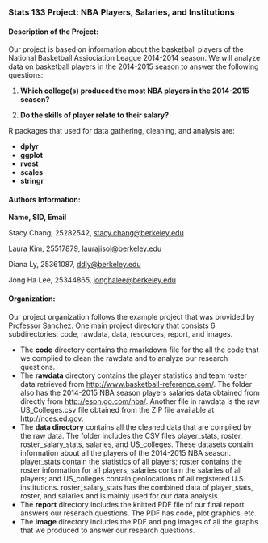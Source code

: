 ### Stats 133 Project: NBA Players, Salaries, and Institutions  

#### Description of the Project:
Our project is based on information about the basketball players of the National Basketball Assiociation League 2014-2014 season. We will analyze data on basketball players in the 2014-2015 season to answer the following questions:  

1) __Which college(s) produced the most NBA players in the 2014-2015 season?__

2) __Do the skills of player relate to their salary?__

R packages that used for data gathering, cleaning, and analysis are: 

- __dplyr__
- __ggplot__ 
- __rvest__
- __scales__
- __stringr__

#### Authors Information:
__Name, SID, Email__

Stacy Chang, 25282542, stacy.chang@berkeley.edu

Laura Kim, 25517879, laurajisol@berkeley.edu

Diana Ly, 25361087, ddly@berkeley.edu

Jong Ha Lee, 25344865, jonghalee@berkeley.edu  

#### Organization:
  Our project organization follows the example project that was provided by 
Professor Sanchez. One main project directory that consists 6 subdirectories: code, rawdata, data, resources, report, and images. 

- The __code__ directory contains the rmarkdown file for the all the code that we complied to clean the rawdata and to analyze our research questions. 
- The __rawdata__ directory contains the player statistics and team roster data retrieved from  http://www.basketball-reference.com/. The folder also has the 2014-2015 NBA season players salaries data obtained from directly from http://espn.go.com/nba/. Another file in rawdata is the raw US_Colleges.csv file obtained from the ZIP file available at http://nces.ed.gov. 
- The __data directory__ contains all the cleaned data that are compiled by the raw data. The folder includes the CSV files player_stats, roster, roster_salary_stats, salaries, and US_colleges. These datasets contain information about all the players of the 2014-2015 NBA season. player_stats contain the statistics of all players; roster contains the roster information for all players; salaries contain the salaries of all players; and US_colleges contain geolocations of all registered U.S. institutions. roster_salary_stats has the combined data of player_stats, roster, and salaries and is mainly used for our data analysis.
- The __report__ directory includes the knitted PDF file of our final report answers our reserach questions. The PDF has code, plot graphics, etc. 
- The __image__ directory includes the PDF and png images of all the graphs that we produced to answer our research questions.
